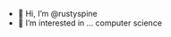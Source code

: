 - 👋 Hi, I’m @rustyspine
- 👀 I’m interested in ... computer science 


<!---
rustyspine/rustyspine is a ✨ special ✨ repository because its `README.md` (this file) appears on your GitHub profile.
You can click the Preview link to take a look at your changes.
--->
